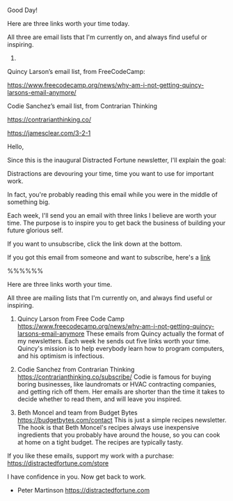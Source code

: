Good Day!

Here are three links worth your time today.

All three are email lists that I'm currently on, and always find useful or inspiring.

1. 






Quincy Larson’s email list, from FreeCodeCamp:

https://www.freecodecamp.org/news/why-am-i-not-getting-quincy-larsons-email-anymore/

 

Codie Sanchez’s email list, from Contrarian Thinking

https://contrarianthinking.co/

https://jamesclear.com/3-2-1





Hello,

Since this is the inaugural Distracted Fortune newsletter, I'll explain the goal:

Distractions are devouring your time, time you want to use for important work.

In fact, you're probably reading this email while you were in the middle of something big.

Each week, I'll send you an email with three links I believe are worth your time.  The purpose is to inspire you to get back the business of building your future glorious self.

If you want to unsubscribe, click the link down at the bottom.

If you got this email from someone and want to subscribe, here's a [link]()

%%%%%%

Here are three links worth your time.

All three are mailing lists that I'm currently on, and always find useful or inspiring.

1. Quincy Larson from Free Code Camp
https://www.freecodecamp.org/news/why-am-i-not-getting-quincy-larsons-email-anymore
These emails from Quincy actually the format of my newsletters.  Each week he sends out five links worth your time.  Quincy's mission is to help everybody learn how to program computers, and his optimism is infectious.

2. Codie Sanchez from Contrarian Thinking
https://contrarianthinking.co/subscribe/
Codie is famous for buying boring businesses, like laundromats or HVAC contracting companies, and getting rich off them.  Her emails are shorter than the time it takes to decide whether to read them, and will leave you inspired.

3. Beth Moncel and team from Budget Bytes
https://budgetbytes.com/contact
This is just a simple recipes newsletter.  The hook is that Beth Moncel's recipes always use inexpensive ingredients that you probably have around the house, so you can cook at home on a tight budget.  The recipes are typically tasty.

If you like these emails, support my work with a purchase:  https://distractedfortune.com/store

I have confidence in you.  Now get back to work.

- Peter Martinson
https://distractedfortune.com



